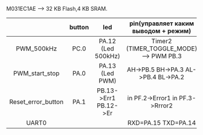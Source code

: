
M031EC1AE --> 32 KB Flash,4 KB SRAM.  
  
|                  | button |          led          |  pin(управляет каким выводом + режим)     |
|:----------------:|:------:|:---------------------:|:-----------------------------------------:|
|PWM_500kHz        | PC.0   | PA.12 (Led 500kHz)    | Timer2 (TIMER_TOGGLE_MODE) -->   PWM PB.3 |
|PWM_start_stop    | PA.0   | PA.13 (Led PWM)       | AH->PB.5  BH->PA.3  AL->PB.4  BL->PA.2    |  
|Reset_error_button| PA.1   | PB.13->Err1 PB.12->Er |   in PF.2->Error1   in PF.3->Rrror2       |
|UART0             |        |                       |  RXD=PA.15     TXD=PA.14                  |
  